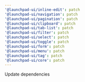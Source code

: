 ```yaml
---
'@launchpad-ui/inline-edit': patch
'@launchpad-ui/navigation': patch
'@launchpad-ui/pagination': patch
'@launchpad-ui/clipboard': patch
'@launchpad-ui/tab-list': patch
'@launchpad-ui/filter': patch
'@launchpad-ui/select': patch
'@launchpad-ui/toggle': patch
'@launchpad-ui/form': patch
'@launchpad-ui/menu': patch
'@launchpad-ui/tag': patch
'@launchpad-ui/core': patch
---
```


Update dependencies
